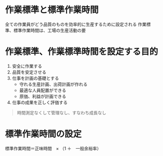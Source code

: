 # 作業標準と標準作業時間
全ての作業員がどう品質のものを効率的に生産するために設定される
作業標準、標準作業時間は、工場の生産活動の要

# 作業標準、作業標準時間を設定する目的
1. 安全に作業する
2. 品質を安定させる
3. 仕事を計画の基礎とする
    - 守れる生産計画、出荷計画が作れる
    - 最適な人員配置ができる
    - 原価、利益が計画できる
4. 仕事の成果を正しく評価する
> 時間測定なくして管理なし、すなわち成長なし

# 標準作業時間の設定

標準作業時間＝正味時間　× （1 ＋　一般余裕率）
